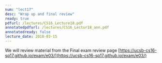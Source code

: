 ```yaml
---
num: "lect17"
desc: "Wrap up and final review"
ready: true
pdfurl: /lectures/CS16_Lecture18.pdf
annotatedpdfurl: /lectures/CS16_Lectur18_ann.pdf
annotatedready: false
lecture_date: 2018-03-15
---
```


We will review material from the Final exam review page
[https://ucsb-cs16-sp17.github.io/exam/e03/](https://ucsb-cs16-sp17.github.io/exam/e03/)
